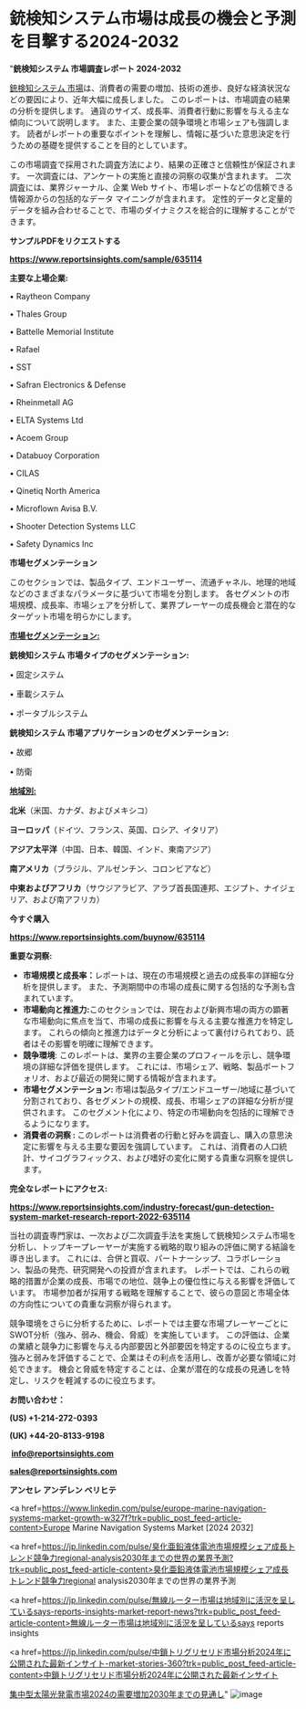 # 銃検知システム市場は成長の機会と予測を目撃する2024-2032

"<strong>銃検知システム 市場調査レポート 2024-2032</strong>

<a href=https://www.reportsinsights.com/sample/635114>銃検知システム 市場</a>は、消費者の需要の増加、技術の進歩、良好な経済状況などの要因により、近年大幅に成長しました。 このレポートは、市場調査の結果の分析を提供します。 通貨のサイズ、成長率、消費者行動に影響を与える主な傾向について説明します。 また、主要企業の競争環境と市場シェアも強調します。 読者がレポートの重要なポイントを理解し、情報に基づいた意思決定を行うための基礎を提供することを目的としています。

この市場調査で採用された調査方法により、結果の正確さと信頼性が保証されます。 一次調査には、アンケートの実施と直接の洞察の収集が含まれます。 二次調査には、業界ジャーナル、企業 Web サイト、市場レポートなどの信頼できる情報源からの包括的なデータ マイニングが含まれます。 定性的データと定量的データを組み合わせることで、市場のダイナミクスを総合的に理解することができます。

<strong><b>サンプルPDFをリクエストする</b></strong>

<a href=https://www.reportsinsights.com/sample/635114><strong><u>https://www.reportsinsights.com/sample/635114</u></strong></a>

<strong>主要な上場企業:</strong>

• Raytheon Company

• Thales Group

• Battelle Memorial Institute

• Rafael

• SST

• Safran Electronics & Defense

• Rheinmetall AG

• ELTA Systems Ltd

• Acoem Group

• Databuoy Corporation

• CILAS

• Qinetiq North America

• Microflown Avisa B.V.

• Shooter Detection Systems LLC

• Safety Dynamics Inc

<strong>市場セグメンテーション</strong>

このセクションでは、製品タイプ、エンドユーザー、流通チャネル、地理的地域などのさまざまなパラメータに基づいて市場を分割します。 各セグメントの市場規模、成長率、市場シェアを分析して、業界プレーヤーの成長機会と潜在的なターゲット市場を明らかにします。

<strong><u>市場セグメンテーション</u></strong><strong><u>:</u></strong>

<strong>銃検知システム 市場タイプのセグメンテーション:</strong>

• 固定システム

• 車載システム

• ポータブルシステム

<strong>銃検知システム 市場アプリケーションのセグメンテーション:</strong>

• 故郷

• 防衛

<strong><u>地域別</u></strong><strong><u>:</u></strong>

<strong>北米</strong>（米国、カナダ、およびメキシコ）

<strong>ヨーロッパ</strong>（ドイツ、フランス、英国、ロシア、イタリア）

<strong>アジア太平洋</strong>（中国、日本、韓国、インド、東南アジア）

<strong>南アメリカ</strong>（ブラジル、アルゼンチン、コロンビアなど）

<strong>中東およびアフリカ</strong>（サウジアラビア、アラブ首長国連邦、エジプト、ナイジェリア、および南アフリカ）

<strong>今すぐ購入</strong>

<a href=https://www.reportsinsights.com/buynow/635114><strong><u>https://www.reportsinsights.com/buynow/635114</u></strong></a>

<strong>重要な洞察:</strong>
<ul>
  <li><strong>市場規模と成長率：</strong>レポートは、現在の市場規模と過去の成長率の詳細な分析を提供します。 また、予測期間中の市場の成長に関する包括的な予測も含まれています。</li>
  <li><strong>市場動向と推進力:</strong>このセクションでは、現在および新興市場の両方の顕著な市場動向に焦点を当て、市場の成長に影響を与える主要な推進力を特定します。 これらの傾向と推進力はデータと分析によって裏付けられており、読者はその影響を明確に理解できます。</li>
  <li><strong>競争環境</strong>: このレポートは、業界の主要企業のプロフィールを示し、競争環境の詳細な評価を提供します。 これには、市場シェア、戦略、製品ポートフォリオ、および最近の開発に関する情報が含まれます。</li>
  <li><strong>市場セグメンテーション: </strong>市場は製品タイプ/エンドユーザー/地域に基づいて分割されており、各セグメントの規模、成長、市場シェアの詳細な分析が提供されます。 このセグメント化により、特定の市場動向を包括的に理解できるようになります。</li>
  <li><strong>消費者の洞察 : </strong>このレポートは消費者の行動と好みを調査し、購入の意思決定に影響を与える主要な要因を強調しています。 これは、消費者の人口統計、サイコグラフィックス、および嗜好の変化に関する貴重な洞察を提供します。</li>
</ul>
<strong>完全なレポートにアクセス:</strong>

<a href=https://www.reportsinsights.com/industry-forecast/gun-detection-system-market-research-report-2022-635114><strong><u><b>https://www.reportsinsights.com/industry-forecast/gun-detection-system-market-research-report-2022-635114</b></u></strong></a>

当社の調査専門家は、一次および二次調査手法を実施して銃検知システム市場を分析し、トップキープレーヤーが実施する戦略的取り組みの評価に関する結論を導き出します。 これには、合併と買収、パートナーシップ、コラボレーション、製品の発売、研究開発への投資が含まれます。 レポートでは、これらの戦略的措置が企業の成長、市場での地位、競争上の優位性に与える影響を評価しています。 市場参加者が採用する戦略を理解することで、彼らの意図と市場全体の方向性についての貴重な洞察が得られます。

競争環境をさらに分析するために、レポートでは主要な市場プレーヤーごとにSWOT分析（強み、弱み、機会、脅威）を実施しています。 この評価は、企業の業績と競争力に影響を与える内部要因と外部要因を特定するのに役立ちます。 強みと弱みを評価することで、企業はその利点を活用し、改善が必要な領域に対処できます。 機会と脅威を特定することは、企業が潜在的な成長の見通しを特定し、リスクを軽減するのに役立ちます。

<strong>お問い合わせ：</strong>

<strong>(US) +1-214-272-0393</strong>

<strong>(UK) +44-20-8133-9198</strong>

<strong> </strong><a href=info@reportsinsights.com><strong><u>info@reportsinsights.com</u></strong></a>

<a href=sales@reportsinsights.com><strong><u>sales@reportsinsights.com</u></strong></a>

<strong>アンセレ アンデレン ベリヒテ</strong>

<a href=https://www.linkedin.com/pulse/europe-marine-navigation-systems-market-growth-w327f?trk=public_post_feed-article-content>Europe Marine Navigation Systems Market [2024 2032]</a>

<a href=https://jp.linkedin.com/pulse/臭化亜鉛液体電池市場規模シェア成長トレンド競争力regional-analysis2030年までの世界の業界予測?trk=public_post_feed-article-content>臭化亜鉛液体電池市場規模シェア成長トレンド競争力regional analysis2030年までの世界の業界予測</a>

<a href=https://jp.linkedin.com/pulse/無線ルーター市場は地域別に活況を呈しているsays-reports-insights-market-report-news?trk=public_post_feed-article-content>無線ルーター市場は地域別に活況を呈しているsays reports insights</a>

<a href=https://jp.linkedin.com/pulse/中鎖トリグリセリド市場分析2024年に公開された最新インサイト-market-stories-360?trk=public_post_feed-article-content>中鎖トリグリセリド市場分析2024年に公開された最新インサイト</a>

<a href=https://www.linkedin.com/pulse/集中型太陽光発電市場2024の需要増加2030年までの見通し-reportsinsights-pvt-ltd-xnyee/>集中型太陽光発電市場2024の需要増加2030年までの見通し</a>"
![image](https://github.com/gayatrid12/RIstratergy/assets/158473851/d0edc761-2565-49f4-88f4-09a9a46d7be6)
